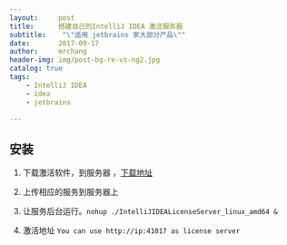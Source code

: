 ```yaml
---
layout:     post
title:      搭建自己的IntelliJ IDEA 激活服务器
subtitle:    "\"适用 jetbrains 家大部分产品\""
date:       2017-09-17
author:     mrchang
header-img: img/post-bg-re-vs-ng2.jpg
catalog: true
tags:
    - IntelliJ IDEA 
    - idea
    - jetbrains

---
```



## 安装

1. 下载激活软件，到服务器 ，[下载地址](http://ovwa7dn9w.bkt.clouddn.com/idea.zip)

2. 上传相应的服务到服务器上

3. 让服务后台运行。`nohup ./IntelliJIDEALicenseServer_linux_amd64 &`

4. 激活地址 `You can use http://ip:41017 as license server`

